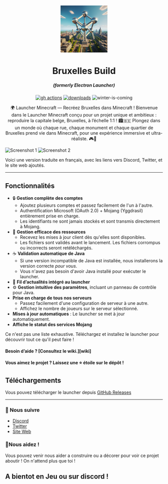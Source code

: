 <p align="center"><img src="./app/assets/images/SealCircle.png" width="150px" height="150px" alt="aventium softworks"></p>

<h1 align="center">Bruxelles Build</h1>

<em><h5 align="center">(formerly Electron Launcher)</h5></em>

[<p align="center"><img src="https://img.shields.io/github/actions/workflow/status/dscalzi/HeliosLauncher/build.yml?branch=master&style=for-the-badge" alt="gh actions">](https://github.com/dscalzi/HeliosLauncher/actions) [<img src="https://img.shields.io/github/downloads/dscalzi/HeliosLauncher/total.svg?style=for-the-badge" alt="downloads">](https://github.com/dscalzi/HeliosLauncher/releases) <img src="https://forthebadge.com/images/badges/winter-is-coming.svg"  height="28px" alt="winter-is-coming"></p>



<p align="center">🌍 Launcher Minecraft — Recréez Bruxelles dans Minecraft !
 Bienvenue dans le Launcher Minecraft conçu pour un projet unique et ambitieux : reproduire la capitale belge, Bruxelles, à l’échelle 1:1 ! 🏙️🇧🇪 Plongez dans un monde où chaque rue, chaque monument et chaque quartier de Bruxelles prend vie dans Minecraft, pour une expérience immersive et ultra-réaliste. 🎮🌆</p>

![Screenshot 1](https://github.com/NoryNinin/BruxellesLauncher/blob/master/app/assets/images/Capture%20d'%C3%A9cran%202024-11-05%20094447.png?raw=true)
![Screenshot 2](https://github.com/NoryNinin/BruxellesLauncher/blob/master/app/assets/images/Capture%20d'%C3%A9cran%202024-11-05%20094512.png?raw=true)

Voici une version traduite en français, avec les liens vers Discord, Twitter, et le site web ajoutés.

---

## Fonctionnalités

* 🔒 **Gestion complète des comptes**
  * Ajoutez plusieurs comptes et passez facilement de l'un à l'autre.
  * Authentification Microsoft (OAuth 2.0) + Mojang (Yggdrasil) entièrement prise en charge.
  * Les identifiants ne sont jamais stockés et sont transmis directement à Mojang.
* 📂 **Gestion efficace des ressources**
  * Recevez les mises à jour client dès qu'elles sont disponibles.
  * Les fichiers sont validés avant le lancement. Les fichiers corrompus ou incorrects seront retéléchargés.
* ☕ **Validation automatique de Java**
  * Si une version incompatible de Java est installée, nous installerons la version correcte *pour vous*.
  * Vous n'avez pas besoin d'avoir Java installé pour exécuter le launcher.
* 📰 **Fil d’actualités intégré au launcher**
* ⚙️ **Gestion intuitive des paramètres**, incluant un panneau de contrôle pour Java.
* **Prise en charge de tous nos serveurs**
  * Passez facilement d'une configuration de serveur à une autre.
  * Affichez le nombre de joueurs sur le serveur sélectionné.
* **Mises à jour automatiques** : Le launcher se met à jour automatiquement.
* **Affiche le statut des services Mojang**

Ce n'est pas une liste exhaustive. Téléchargez et installez le launcher pour découvrir tout ce qu'il peut faire !

#### Besoin d’aide ? [Consultez le wiki.][wiki]

#### Vous aimez le projet ? Laissez une ⭐ étoile sur le dépôt !

## Téléchargements

Vous pouvez télécharger le launcher depuis [GitHub Releases](https://github.com/NoryNinin/BruxellesLauncher)

---

### 📱 Nous suivre

* [Discord](https://discord.gg/sGvknfGKMk)
* [Twitter](https://x.com/BuildBruxelles)
* [Site Web](https://rebuildbruxelle.free.nf)

### 📍Nous aidez !

Vous pouvez venir nous aider a construire ou a décorer pour voir ce projet aboutir !
On n'attend plus que toi !

## A bientot en Jeu ou sur discord !
